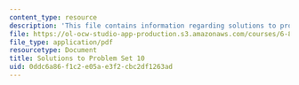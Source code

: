 ```yaml
---
content_type: resource
description: 'This file contains information regarding solutions to problem set 10. '
file: https://ol-ocw-studio-app-production.s3.amazonaws.com/courses/6-851-advanced-data-structures-spring-2012/0ddc6a86f1c2e05ae3f2cbc2df1263ad_MIT6_851S12_ps10sol.pdf
file_type: application/pdf
resourcetype: Document
title: Solutions to Problem Set 10
uid: 0ddc6a86-f1c2-e05a-e3f2-cbc2df1263ad
---
```

